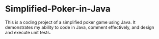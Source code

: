 # Simplified-Poker-in-Java
This is a coding project of a simplified poker game using Java. It demonstrates my ability to code in Java, comment effectively, and design and execute unit tests. 
